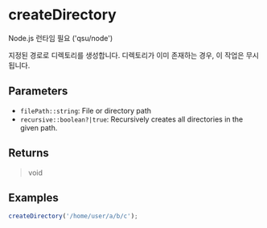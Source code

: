 # createDirectory <Badge type="tip" text="JavaScript" />

<span class="node-required">Node.js 런타임 필요 ('qsu/node')</span>

지정된 경로로 디렉토리를 생성합니다. 디렉토리가 이미 존재하는 경우, 이 작업은 무시됩니다.

## Parameters

- `filePath::string`: File or directory path
- `recursive::boolean?|true`: Recursively creates all directories in the given path.

## Returns

> void

## Examples

```javascript
createDirectory('/home/user/a/b/c');
```
